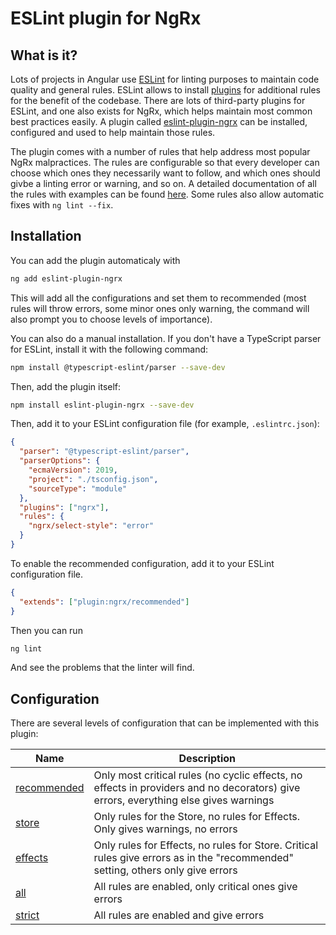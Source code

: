 # ESLint plugin for NgRx

## What is it?

Lots of projects in Angular use [ESLint](https://eslint.org/) for linting purposes to maintain code quality and general rules. ESLint allows to install [plugins](https://eslint.org/docs/user-guide/configuring/plugins#plugins) for additional rules for the benefit of the codebase. There are lots of third-party plugins for ESLint, and one also exists for NgRx, which helps maintain most common best practices easily. A plugin called [eslint-plugin-ngrx](https://github.com/timdeschryver/eslint-plugin-ngrx) can be installed, configured and used to help maintain those rules.

The plugin comes with a number of rules that help address most popular NgRx malpractices. The rules are configurable so that every developer can choose which ones they necessarily want to follow, and which ones should givbe a linting error or warning, and so on. A detailed documentation of all the rules with examples can be found [here](https://github.com/timdeschryver/eslint-plugin-ngrx/tree/main/docs/rules). Some rules also allow automatic fixes with `ng lint --fix`.

## Installation

You can add the plugin automaticaly with 

```sh
ng add eslint-plugin-ngrx
```

This will add all the configurations and set them to recommended (most rules will throw errors, some minor ones only warning, the command will also prompt you to choose levels of importance).

You can also do a manual installation. If you don't have a TypeScript parser for ESLint, install it with the following command:

```sh
npm install @typescript-eslint/parser --save-dev
```

Then, add the plugin itself:

```sh
npm install eslint-plugin-ngrx --save-dev
```

Then, add it to your ESLint configuration file (for example, `.eslintrc.json`):

```json
{
  "parser": "@typescript-eslint/parser",
  "parserOptions": {
    "ecmaVersion": 2019,
    "project": "./tsconfig.json",
    "sourceType": "module"
  },
  "plugins": ["ngrx"],
  "rules": {
    "ngrx/select-style": "error"
  }
}
```

To enable the recommended configuration, add it to your ESLint configuration file.

```json
{
  "extends": ["plugin:ngrx/recommended"]
}
```

Then you can run 

```sh
ng lint
```

And see the problems that the linter will find.

## Configuration

There are several levels of configuration that can be implemented with this plugin:

| Name        | Description                                                                                                                       |
|-------------|-----------------------------------------------------------------------------------------------------------------------------------|
| [recommended](https://github.com/timdeschryver/eslint-plugin-ngrx/blob/main/src/configs/recommended.ts) | Only most critical rules (no cyclic effects, no effects in providers and no decorators) give errors, everything else gives warnings  |
| [store](https://github.com/timdeschryver/eslint-plugin-ngrx/blob/main/src/configs/store.ts)       | Only rules for the Store, no rules for Effects. Only gives warnings, no errors                                                    |
| [effects](https://github.com/timdeschryver/eslint-plugin-ngrx/blob/main/src/configs/effects.ts)     | Only rules for Effects, no rules for Store. Critical rules give errors as in the "recommended" setting, others only give errors   |
| [all](https://github.com/timdeschryver/eslint-plugin-ngrx/blob/main/src/configs/all.ts)         | All rules are enabled, only critical ones give errors                                                                             |
| [strict](https://github.com/timdeschryver/eslint-plugin-ngrx/blob/main/src/configs/strict.ts)      | All rules are enabled and give errors                                                                                              |











